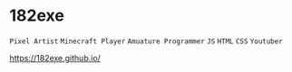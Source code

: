 # 182exe

`Pixel Artist`
`Minecraft Player`
`Amuature Programmer`
`JS`
`HTML`
`CSS`
`Youtuber`

https://182exe.github.io/
